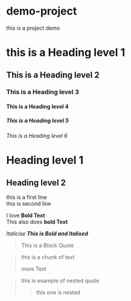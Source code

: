 # demo-project
this is a project demo 
# this is a Heading level 1 
## This is a Heading level 2
### This is a Heading level 3
#### This is a Heading level 4
##### This is a Heading level 5
###### This is a Heading level 6

Heading level 1
===============

Heading level 2
---------------


this is a first line  
this is second line 

I love **Bold Text**   
This also does __bold Text__

*Italicise*
***This is Bold and Italised***


> This is a Block Quote

> this is a chunk of text
>
> more Text

>this is example of nested quote
>
>> this one is nested
